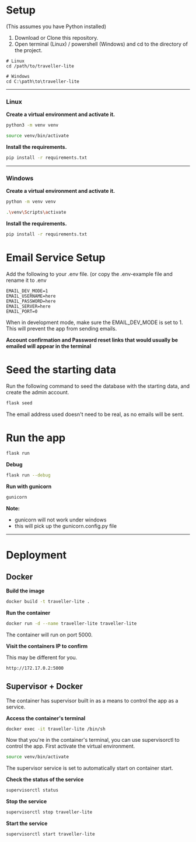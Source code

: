 # Setup

(This assumes you have Python installed)

1. Download or Clone this repository.
2. Open terminal (Linux) / powershell (Windows) and cd to the directory of the project.

```text
# Linux
cd /path/to/traveller-lite

# Windows
cd C:\path\to\traveller-lite
```

---

### Linux

**Create a virtual environment and activate it.**

```bash
python3 -m venv venv
```

```bash
source venv/bin/activate
```

**Install the requirements.**

```bash
pip install -r requirements.txt
```

---

### Windows

**Create a virtual environment and activate it.**

```bash
python -m venv venv
```

```bash
.\venv\Scripts\activate
```

**Install the requirements.**

```bash
pip install -r requirements.txt
```

# Email Service Setup

Add the following to your .env file. (or copy the .env-example file and rename it to .env

```text
EMAIL_DEV_MODE=1
EMAIL_USERNAME=here
EMAIL_PASSWORD=here
EMAIL_SERVER=here
EMAIL_PORT=0
```

When in development mode, make sure the EMAIL_DEV_MODE is set to 1. This will prevent the app from sending emails.

**Account confirmation and Password reset links that would usually be emailed will appear in the terminal**

# Seed the starting data

Run the following command to seed the database with the starting data, and create the admin account.

```bash
flask seed
```

The email address used doesn't need to be real, as no emails will be sent.

# Run the app

```bash
flask run
```

**Debug**

```bash
flask run --debug
```

**Run with gunicorn**

```bash
gunicorn
```

**Note:**

- gunicorn will not work under windows
- this will pick up the gunicorn.config.py file

-----

# Deployment

## Docker

**Build the image**

```bash
docker build -t traveller-lite .
```

**Run the container**

```bash
docker run -d --name traveller-lite traveller-lite
```

The container will run on port 5000.

**Visit the containers IP to confirm**

This may be different for you.

```bash
http://172.17.0.2:5000
```

## Supervisor + Docker

The container has supervisor built in as a means to control the app as a service.

**Access the container's terminal**

```bash
docker exec -it traveller-lite /bin/sh
```

Now that you're in the container's terminal, you can use supervisorctl to control the app. First activate the virtual
environment.

```bash
source venv/bin/activate
```

The supervisor service is set to automatically start on container start.

**Check the status of the service**

```bash
supervisorctl status
```

**Stop the service**

```bash
supervisorctl stop traveller-lite
```

**Start the service**

```bash
supervisorctl start traveller-lite
```
